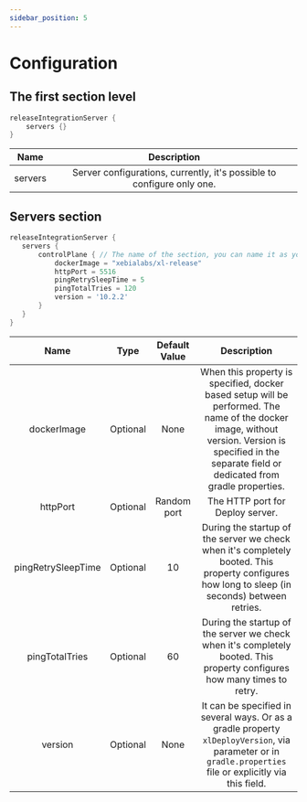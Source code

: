```yaml
---
sidebar_position: 5
---
```


# Configuration

## The first section level

```groovy title=build.gradle
releaseIntegrationServer {
    servers {}
}
```

|Name|Description|
| :---: | :---: |
|servers|Server configurations, currently, it's possible to configure only one.|

## Servers section

```groovy title=build.gradle
releaseIntegrationServer {
   servers {
       controlPlane { // The name of the section, you can name it as you with
           dockerImage = "xebialabs/xl-release" 
           httpPort = 5516
           pingRetrySleepTime = 5
           pingTotalTries = 120
           version = '10.2.2'
       }       
   }   
}
```

|Name|Type|Default Value|Description|
| :---: | :---: | :---: | :---: |
|dockerImage|Optional|None|When this property is specified, docker based setup will be performed. The name of the docker image, without version. Version is specified in the separate field or dedicated from gradle properties.|
|httpPort|Optional|Random port|The HTTP port for Deploy server.|
|pingRetrySleepTime|Optional|10|During the startup of the server we check when it's completely booted. This property configures how long to sleep (in seconds) between retries.|
|pingTotalTries|Optional|60|During the startup of the server we check when it's completely booted. This property configures how many times to retry.|
|version|Optional|None|It can be specified in several ways. Or as a gradle property `xlDeployVersion`, via parameter or in `gradle.properties` file or explicitly via this field.|
